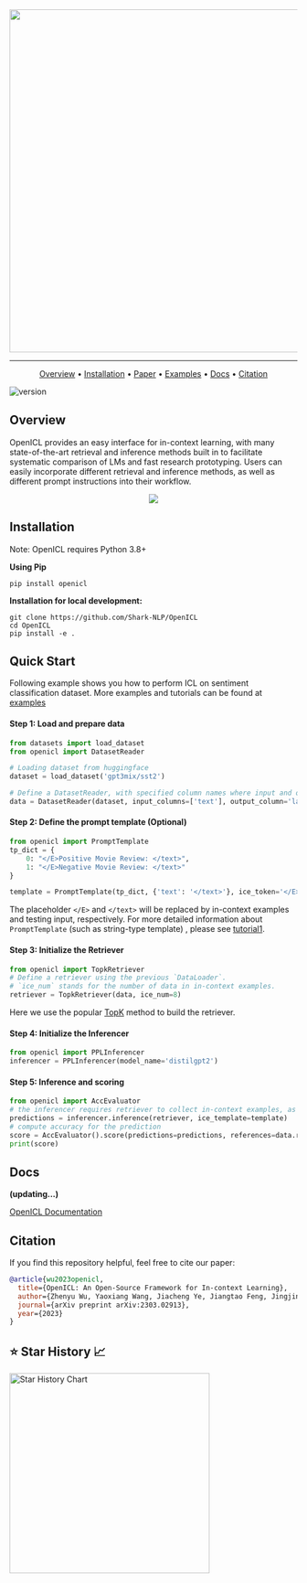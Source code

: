 <div align="center">
<img src="https://s1.ax1x.com/2023/03/07/ppZfEmq.png" border="0" width=600px/>
</div>

------

<p align="center">
  <a href="#overview">Overview</a> •
  <a href="#installation">Installation</a> •
  <a href="https://arxiv.org/abs/2303.02913">Paper</a> •
  <a href="https://github.com/Shark-NLP/OpenICL/tree/main/examples">Examples</a> •
  <a href="https://openicl.readthedocs.io/en/latest/index.html">Docs</a> •
  <a href="#citation">Citation</a> 
</p>

![version](https://img.shields.io/badge/version-0.1.7-blue)


## Overview
OpenICL provides an easy interface for in-context learning, with many state-of-the-art retrieval and inference methods built in to facilitate systematic comparison of LMs and fast research prototyping. Users can easily incorporate different retrieval and inference methods, as well as different prompt instructions into their workflow. 
<div align="center">
<img src="https://s1.ax1x.com/2023/03/07/ppZWjmt.jpg"  border="0" />
</div>

## Installation
Note: OpenICL requires Python 3.8+

**Using Pip**
```
pip install openicl
```


**Installation for local development:**
```
git clone https://github.com/Shark-NLP/OpenICL
cd OpenICL
pip install -e .
```

## Quick Start
Following example shows you how to perform ICL on sentiment classification dataset.  More examples and tutorials can be found at [examples](https://github.com/Shark-NLP/OpenICL/tree/main/examples)

#### Step 1: Load and prepare data
```python
from datasets import load_dataset
from openicl import DatasetReader

# Loading dataset from huggingface
dataset = load_dataset('gpt3mix/sst2')

# Define a DatasetReader, with specified column names where input and output are stored.
data = DatasetReader(dataset, input_columns=['text'], output_column='label')
```

#### Step 2: Define the prompt template (Optional)
```python
from openicl import PromptTemplate
tp_dict = {
    0: "</E>Positive Movie Review: </text>",
    1: "</E>Negative Movie Review: </text>" 
}

template = PromptTemplate(tp_dict, {'text': '</text>'}, ice_token='</E>')
```
The placeholder `</E>` and `</text>` will be replaced by in-context examples and testing input, respectively. For more detailed information about `PromptTemplate` (such as string-type template) , please see [tutorial1](https://github.com/Shark-NLP/OpenICL/blob/main/examples/tutorials/openicl_tutorial1_getting_started.ipynb).

#### Step 3: Initialize the Retriever
```python
from openicl import TopkRetriever
# Define a retriever using the previous `DataLoader`.
# `ice_num` stands for the number of data in in-context examples.
retriever = TopkRetriever(data, ice_num=8)
```
Here we use the popular <a href="https://arxiv.org/abs/2101.06804">TopK</a> method to build the retriever. 

#### Step 4: Initialize the Inferencer 
```python
from openicl import PPLInferencer
inferencer = PPLInferencer(model_name='distilgpt2')
```

#### Step 5: Inference and scoring
```python
from openicl import AccEvaluator
# the inferencer requires retriever to collect in-context examples, as well as a template to wrap up these examples.
predictions = inferencer.inference(retriever, ice_template=template)
# compute accuracy for the prediction
score = AccEvaluator().score(predictions=predictions, references=data.references)
print(score)
```



## Docs
**(updating...)**

[OpenICL Documentation](https://openicl.readthedocs.io/en/latest/index.html)

## Citation
If you find this repository helpful, feel free to cite our paper:
```bibtex
@article{wu2023openicl,
  title={OpenICL: An Open-Source Framework for In-context Learning},
  author={Zhenyu Wu, Yaoxiang Wang, Jiacheng Ye, Jiangtao Feng, Jingjing Xu, Yu Qiao, Zhiyong Wu},
  journal={arXiv preprint arXiv:2303.02913},
  year={2023}
}
```
## ⭐ Star History 📈
<img src="https://api.star-history.com/svg?repos=Shark-NLP/OpenICL&type=Date" alt= "Star History Chart" height="350">
